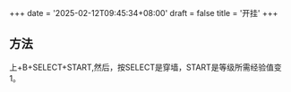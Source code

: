 +++
date = '2025-02-12T09:45:34+08:00'
draft = false
title = '开挂'
+++
## 方法

上+B+SELECT+START,然后，按SELECT是穿墙，START是等级所需经验值变1。



